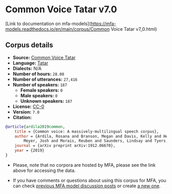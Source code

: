 
# Common Voice Tatar v7.0

[Link to documentation on mfa-models](https://mfa-models.readthedocs.io/en/main/corpus/Common Voice Tatar v7_0.html)

## Corpus details

- **Source:** [Common Voice Tatar](https://voice.mozilla.org/en/datasets)
- **Language:** [Tatar](https://en.wikipedia.org/wiki/Tatar_language)
- **Dialects:** N/A
- **Number of hours:** `28.00`
- **Number of utterances:** `27,416`
- **Number of speakers:** `187`
  - **Female speakers:** `0`
  - **Male speakers:** `0`
  - **Unknown speakers:** `187`
- **License:** [CC-0](https://creativecommons.org/publicdomain/zero/1.0/)
- **Version:** `7.0`
- **Citation:**
```bibtex
@article{ardila2019common,
	title = {Common voice: A massively-multilingual speech corpus},
	author = {Ardila, Rosana and Branson, Megan and Davis, Kelly and Henretty, Michael and Kohler, Michael and
		Meyer, Josh and Morais, Reuben and Saunders, Lindsay and Tyers, Francis M and Weber, Gregor},
	journal = {arXiv preprint arXiv:1912.06670},
	year = {2019}
}
```

- Please, note that no corpora are hosted by MFA, please see the link above for accessing the data.

- If you have comments or questions about using this corpus for MFA, you can check [previous MFA model discussion posts](https://github.com/MontrealCorpusTools/mfa-models/discussions?discussions_q=Common+Voice+Tatar+v7.0) or create [a new one](https://github.com/MontrealCorpusTools/mfa-models/discussions/new).
